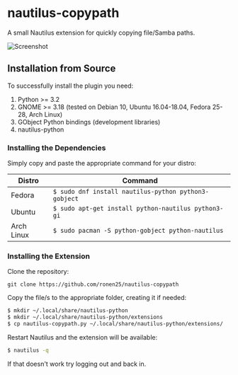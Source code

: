 # nautilus-copypath
A small Nautilus extension for quickly copying file/Samba paths.

![Screenshot](https://github.com/ronen25/nautilus-copypath/blob/master/screenshots/screenshot.png)

## Installation from Source
To successfully install the plugin you need:
1. Python >= 3.2
2. GNOME >= 3.18 (tested on Debian 10, Ubuntu 16.04-18.04, Fedora 25-28, Arch Linux)
3. GObject Python bindings (development libraries)
4. nautilus-python

### Installing the Dependencies
Simply copy and paste the appropriate command for your distro:

| Distro | Command|
|--------|--------|
| Fedora | ``` $ sudo dnf install nautilus-python python3-gobject ``` |
| Ubuntu | ``` $ sudo apt-get install python-nautilus python3-gi ``` |
| Arch Linux | ``` $ sudo pacman -S python-gobject python-nautilus ``` |

### Installing the Extension
Clone the repository:
```
git clone https://github.com/ronen25/nautilus-copypath
```

Copy the file/s to the appropriate folder, creating it if needed:
```bash
$ mkdir ~/.local/share/nautilus-python
$ mkdir ~/.local/share/nautilus-python/extensions
$ cp nautilus-copypath.py ~/.local/share/nautilus-python/extensions/
```

Restart Nautilus and the extension will be available:
```bash
$ nautilus -q
```

If that doesn't work try logging out and back in. 
